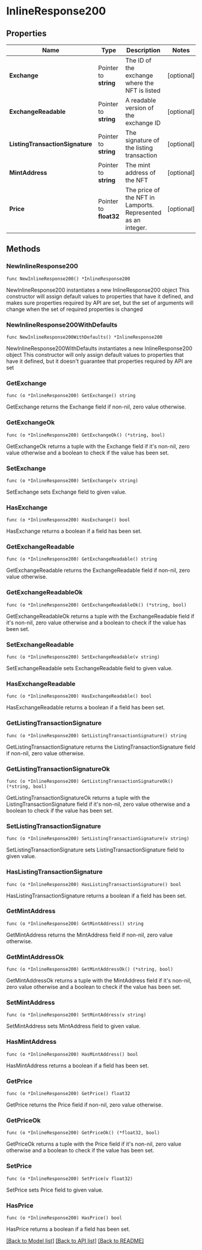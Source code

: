 # InlineResponse200

## Properties

Name | Type | Description | Notes
------------ | ------------- | ------------- | -------------
**Exchange** | Pointer to **string** | The ID of the exchange where the NFT is listed  | [optional] 
**ExchangeReadable** | Pointer to **string** | A readable version of the exchange ID  | [optional] 
**ListingTransactionSignature** | Pointer to **string** | The signature of the listing transaction  | [optional] 
**MintAddress** | Pointer to **string** | The mint address of the NFT  | [optional] 
**Price** | Pointer to **float32** | The price of the NFT in Lamports. Represented as an integer. | [optional] 

## Methods

### NewInlineResponse200

`func NewInlineResponse200() *InlineResponse200`

NewInlineResponse200 instantiates a new InlineResponse200 object
This constructor will assign default values to properties that have it defined,
and makes sure properties required by API are set, but the set of arguments
will change when the set of required properties is changed

### NewInlineResponse200WithDefaults

`func NewInlineResponse200WithDefaults() *InlineResponse200`

NewInlineResponse200WithDefaults instantiates a new InlineResponse200 object
This constructor will only assign default values to properties that have it defined,
but it doesn't guarantee that properties required by API are set

### GetExchange

`func (o *InlineResponse200) GetExchange() string`

GetExchange returns the Exchange field if non-nil, zero value otherwise.

### GetExchangeOk

`func (o *InlineResponse200) GetExchangeOk() (*string, bool)`

GetExchangeOk returns a tuple with the Exchange field if it's non-nil, zero value otherwise
and a boolean to check if the value has been set.

### SetExchange

`func (o *InlineResponse200) SetExchange(v string)`

SetExchange sets Exchange field to given value.

### HasExchange

`func (o *InlineResponse200) HasExchange() bool`

HasExchange returns a boolean if a field has been set.

### GetExchangeReadable

`func (o *InlineResponse200) GetExchangeReadable() string`

GetExchangeReadable returns the ExchangeReadable field if non-nil, zero value otherwise.

### GetExchangeReadableOk

`func (o *InlineResponse200) GetExchangeReadableOk() (*string, bool)`

GetExchangeReadableOk returns a tuple with the ExchangeReadable field if it's non-nil, zero value otherwise
and a boolean to check if the value has been set.

### SetExchangeReadable

`func (o *InlineResponse200) SetExchangeReadable(v string)`

SetExchangeReadable sets ExchangeReadable field to given value.

### HasExchangeReadable

`func (o *InlineResponse200) HasExchangeReadable() bool`

HasExchangeReadable returns a boolean if a field has been set.

### GetListingTransactionSignature

`func (o *InlineResponse200) GetListingTransactionSignature() string`

GetListingTransactionSignature returns the ListingTransactionSignature field if non-nil, zero value otherwise.

### GetListingTransactionSignatureOk

`func (o *InlineResponse200) GetListingTransactionSignatureOk() (*string, bool)`

GetListingTransactionSignatureOk returns a tuple with the ListingTransactionSignature field if it's non-nil, zero value otherwise
and a boolean to check if the value has been set.

### SetListingTransactionSignature

`func (o *InlineResponse200) SetListingTransactionSignature(v string)`

SetListingTransactionSignature sets ListingTransactionSignature field to given value.

### HasListingTransactionSignature

`func (o *InlineResponse200) HasListingTransactionSignature() bool`

HasListingTransactionSignature returns a boolean if a field has been set.

### GetMintAddress

`func (o *InlineResponse200) GetMintAddress() string`

GetMintAddress returns the MintAddress field if non-nil, zero value otherwise.

### GetMintAddressOk

`func (o *InlineResponse200) GetMintAddressOk() (*string, bool)`

GetMintAddressOk returns a tuple with the MintAddress field if it's non-nil, zero value otherwise
and a boolean to check if the value has been set.

### SetMintAddress

`func (o *InlineResponse200) SetMintAddress(v string)`

SetMintAddress sets MintAddress field to given value.

### HasMintAddress

`func (o *InlineResponse200) HasMintAddress() bool`

HasMintAddress returns a boolean if a field has been set.

### GetPrice

`func (o *InlineResponse200) GetPrice() float32`

GetPrice returns the Price field if non-nil, zero value otherwise.

### GetPriceOk

`func (o *InlineResponse200) GetPriceOk() (*float32, bool)`

GetPriceOk returns a tuple with the Price field if it's non-nil, zero value otherwise
and a boolean to check if the value has been set.

### SetPrice

`func (o *InlineResponse200) SetPrice(v float32)`

SetPrice sets Price field to given value.

### HasPrice

`func (o *InlineResponse200) HasPrice() bool`

HasPrice returns a boolean if a field has been set.


[[Back to Model list]](../README.md#documentation-for-models) [[Back to API list]](../README.md#documentation-for-api-endpoints) [[Back to README]](../README.md)


